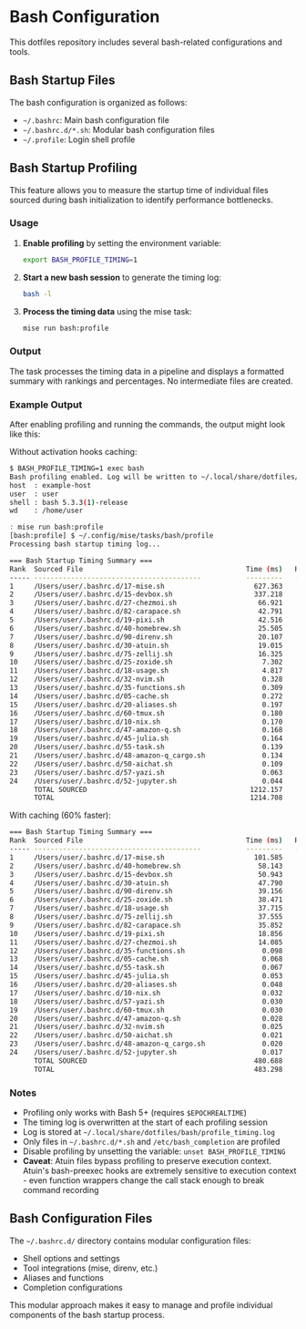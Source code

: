 # Bash Configuration

This dotfiles repository includes several bash-related configurations and tools.

## Bash Startup Files

The bash configuration is organized as follows:

- `~/.bashrc`: Main bash configuration file
- `~/.bashrc.d/*.sh`: Modular bash configuration files
- `~/.profile`: Login shell profile

## Bash Startup Profiling

This feature allows you to measure the startup time of individual files sourced
during bash initialization to identify performance bottlenecks.

### Usage

1. **Enable profiling** by setting the environment variable:

   ```bash
   export BASH_PROFILE_TIMING=1
   ```

2. **Start a new bash session** to generate the timing log:

   ```bash
   bash -l
   ```

3. **Process the timing data** using the mise task:

   ```bash
   mise run bash:profile
   ```

### Output

The task processes the timing data in a pipeline and displays a formatted summary with rankings and percentages. No intermediate files are created.

### Example Output

After enabling profiling and running the commands, the output might look like this:

Without activation hooks caching:

```bash
$ BASH_PROFILE_TIMING=1 exec bash
Bash profiling enabled. Log will be written to ~/.local/share/dotfiles/bash/profile_timing.log
host  : example-host
user  : user
shell : bash 5.3.3(1)-release
wd    : /home/user

: mise run bash:profile
[bash:profile] $ ~/.config/mise/tasks/bash/profile
Processing bash startup timing log...

=== Bash Startup Timing Summary ===
Rank  Sourced File                                        Time (ms)   Relative   Cumulative
----- -----------------------------------------           ---------   --------  -----------
1     /Users/user/.bashrc.d/17-mise.sh                      627.363     51.65%       51.65%
2     /Users/user/.bashrc.d/15-devbox.sh                    337.218     27.76%       79.41%
3     /Users/user/.bashrc.d/27-chezmoi.sh                    66.921      5.51%       84.92%
4     /Users/user/.bashrc.d/82-carapace.sh                   42.791      3.52%       88.44%
5     /Users/user/.bashrc.d/19-pixi.sh                       42.516      3.50%       91.94%
6     /Users/user/.bashrc.d/40-homebrew.sh                   25.505      2.10%       94.04%
7     /Users/user/.bashrc.d/90-direnv.sh                     20.107      1.66%       95.70%
8     /Users/user/.bashrc.d/30-atuin.sh                      19.015      1.57%       97.26%
9     /Users/user/.bashrc.d/75-zellij.sh                     16.325      1.34%       98.60%
10    /Users/user/.bashrc.d/25-zoxide.sh                      7.302      0.60%       99.21%
11    /Users/user/.bashrc.d/18-usage.sh                       4.817      0.40%       99.60%
12    /Users/user/.bashrc.d/32-nvim.sh                        0.328      0.03%       99.63%
13    /Users/user/.bashrc.d/35-functions.sh                   0.309      0.03%       99.65%
14    /Users/user/.bashrc.d/05-cache.sh                       0.272      0.02%       99.68%
15    /Users/user/.bashrc.d/20-aliases.sh                     0.197      0.02%       99.69%
16    /Users/user/.bashrc.d/60-tmux.sh                        0.180      0.01%       99.71%
17    /Users/user/.bashrc.d/10-nix.sh                         0.170      0.01%       99.72%
18    /Users/user/.bashrc.d/47-amazon-q.sh                    0.168      0.01%       99.74%
19    /Users/user/.bashrc.d/45-julia.sh                       0.164      0.01%       99.75%
20    /Users/user/.bashrc.d/55-task.sh                        0.139      0.01%       99.76%
21    /Users/user/.bashrc.d/48-amazon-q_cargo.sh              0.134      0.01%       99.77%
22    /Users/user/.bashrc.d/50-aichat.sh                      0.109      0.01%       99.78%
23    /Users/user/.bashrc.d/57-yazi.sh                        0.063      0.01%       99.79%
24    /Users/user/.bashrc.d/52-jupyter.sh                     0.044      0.00%       99.79%
      TOTAL SOURCED                                        1212.157     99.79%       99.79%
      TOTAL                                                1214.708       100%         100%
```

With caching (60% faster):

```bash
=== Bash Startup Timing Summary ===
Rank  Sourced File                                        Time (ms)   Relative   Cumulative
----- -----------------------------------------           ---------   --------  -----------
1     /Users/user/.bashrc.d/17-mise.sh                      101.585     21.02%       21.02%
2     /Users/user/.bashrc.d/40-homebrew.sh                   58.143     12.03%       33.05%
3     /Users/user/.bashrc.d/15-devbox.sh                     50.943     10.54%       43.59%
4     /Users/user/.bashrc.d/30-atuin.sh                      47.790      9.89%       53.48%
5     /Users/user/.bashrc.d/90-direnv.sh                     39.156      8.10%       61.58%
6     /Users/user/.bashrc.d/25-zoxide.sh                     38.471      7.96%       69.54%
7     /Users/user/.bashrc.d/18-usage.sh                      37.715      7.80%       77.34%
8     /Users/user/.bashrc.d/75-zellij.sh                     37.555      7.77%       85.11%
9     /Users/user/.bashrc.d/82-carapace.sh                   35.852      7.42%       92.53%
10    /Users/user/.bashrc.d/19-pixi.sh                       18.856      3.90%       96.43%
11    /Users/user/.bashrc.d/27-chezmoi.sh                    14.085      2.91%       99.35%
12    /Users/user/.bashrc.d/35-functions.sh                   0.098      0.02%       99.37%
13    /Users/user/.bashrc.d/05-cache.sh                       0.068      0.01%       99.38%
14    /Users/user/.bashrc.d/55-task.sh                        0.067      0.01%       99.40%
15    /Users/user/.bashrc.d/45-julia.sh                       0.053      0.01%       99.41%
16    /Users/user/.bashrc.d/20-aliases.sh                     0.048      0.01%       99.42%
17    /Users/user/.bashrc.d/10-nix.sh                         0.032      0.01%       99.42%
18    /Users/user/.bashrc.d/57-yazi.sh                        0.030      0.01%       99.43%
19    /Users/user/.bashrc.d/60-tmux.sh                        0.030      0.01%       99.44%
20    /Users/user/.bashrc.d/47-amazon-q.sh                    0.028      0.01%       99.44%
21    /Users/user/.bashrc.d/32-nvim.sh                        0.025      0.01%       99.45%
22    /Users/user/.bashrc.d/50-aichat.sh                      0.021      0.00%       99.45%
23    /Users/user/.bashrc.d/48-amazon-q_cargo.sh              0.020      0.00%       99.46%
24    /Users/user/.bashrc.d/52-jupyter.sh                     0.017      0.00%       99.46%
      TOTAL SOURCED                                         480.688     99.46%       99.46%
      TOTAL                                                 483.298       100%         100%
```

### Notes

- Profiling only works with Bash 5+ (requires `$EPOCHREALTIME`)
- The timing log is overwritten at the start of each profiling session
- Log is stored at `~/.local/share/dotfiles/bash/profile_timing.log`
- Only files in `~/.bashrc.d/*.sh` and `/etc/bash_completion` are profiled
- Disable profiling by unsetting the variable: `unset BASH_PROFILE_TIMING`
- **Caveat**: Atuin files bypass profiling to preserve execution context. Atuin's bash-preexec hooks are extremely sensitive to execution context - even function wrappers change the call stack enough to break command recording

## Bash Configuration Files

The `~/.bashrc.d/` directory contains modular configuration files:

- Shell options and settings
- Tool integrations (mise, direnv, etc.)
- Aliases and functions
- Completion configurations

This modular approach makes it easy to manage and profile individual components
of the bash startup process.
